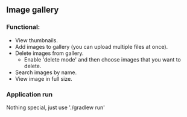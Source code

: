## Image gallery

### Functional:
* View thumbnails.
* Add images to gallery (you can upload multiple files at once).
* Delete images from gallery.
    * Enable 'delete mode' and then choose images that you want to delete.
* Search images by name.
* View image in full size.

### Application run
Nothing special, just use './gradlew run'